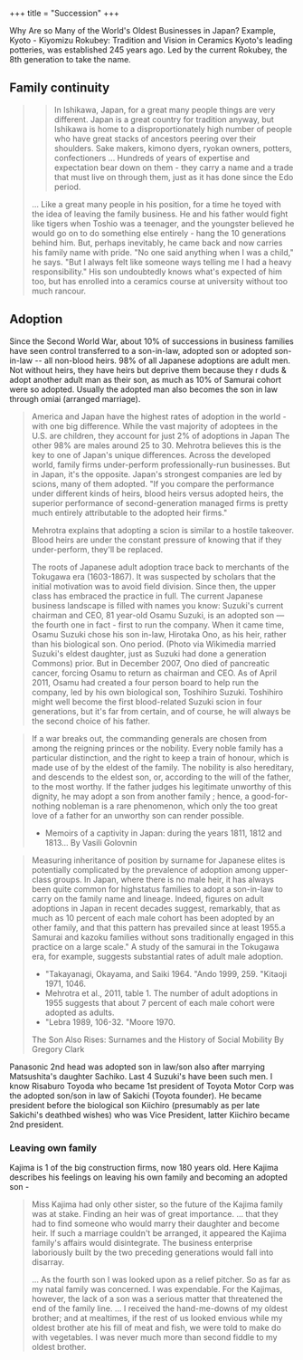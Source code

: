 +++
title = "Succession"
+++

Why Are so Many of the World's Oldest Businesses in Japan? Example, Kyoto - Kiyomizu Rokubey: Tradition and Vision in Ceramics Kyoto's leading potteries, was established 245 years ago. Led by the current Rokubey, the 8th generation to take the name.

## Family continuity
> > In Ishikawa, Japan, for a great many people things are very different. Japan is a great country for tradition anyway, but Ishikawa is home to a disproportionately high number of people who have great stacks of ancestors peering over their shoulders. Sake makers, kimono dyers, ryokan owners, potters, confectioners ... Hundreds of years of expertise and expectation bear down on them - they carry a name and a trade that must live on through them, just as it has done since the Edo period.
>
> ...
> Like a great many people in his position, for a time he toyed with the idea of leaving the family business. He and his father would fight like tigers when Toshio was a teenager, and the youngster believed he would go on to do something else entirely - hang the 10 generations behind him. But, perhaps inevitably, he came back and now carries his family name with pride. "No one said anything when I was a child," he says. "But I always felt like someone ways telling me I had a heavy responsibility." His son undoubtedly knows what's expected of him too, but has enrolled into a ceramics course at university without too much rancour.


## Adoption
Since the Second World War, about 10% of successions in business families have seen control transferred to a son-in-law, adopted son or adopted son-in-law -- all non-blood heirs. 98% of all Japanese adoptions are adult men. Not without heirs, they have heirs but deprive them because they r duds & adopt another adult man as their son, as much as 10% of Samurai cohort were so adopted. Usually the adopted man also becomes the son in law through omiai (arranged marriage).

> America and Japan have the highest rates of adoption in the world - with one big difference. While the vast majority of adoptees in the U.S. are children, they account for just 2% of adoptions in Japan The other 98% are males around 25 to 30. Mehrotra believes this is the key to one of Japan's unique differences. Across the developed world, family firms under-perform professionally-run businesses. But in Japan, it's the opposite. Japan's strongest companies are led by scions, many of them adopted. "If you compare the performance under different kinds of heirs, blood heirs versus adopted heirs, the superior performance of second-generation managed firms is pretty much entirely attributable to the adopted heir firms."
> 
> Mehrotra explains that adopting a scion is similar to a hostile takeover. Blood heirs are under the constant pressure of knowing that if they under-perform, they'll be replaced.
> 
> The roots of Japanese adult adoption trace back to merchants of the Tokugawa era (1603-1867). It was suspected by scholars that the initial motivation was to avoid field division. Since then, the upper class has embraced the practice in full. The current Japanese business landscape is filled with names you know: Suzuki's current chairman and CEO, 81 year-old Osamu Suzuki, is an adopted son — the fourth one in fact - first to run the company. When it came time, Osamu Suzuki chose his son in-law, Hirotaka Ono, as his heir, rather than his biological son. Ono period. (Photo via Wikimedia married Suzuki's eldest daughter, just as Suzuki had done a generation Commons) prior. But in December 2007, Ono died of pancreatic cancer, forcing Osamu to return as chairman and CEO. As of April 2011, Osamu had created a four person board to help run the company, led by his own biological son, Toshihiro Suzuki. Toshihiro might well become the first blood-related Suzuki scion in four generations, but it's far from certain, and of course, he will always be the second choice of his father.


> If a war breaks out, the commanding generals are chosen from among the reigning princes or the nobility. Every noble family has a particular distinction, and the right to keep a train of honour, which is made use of by the eldest of the family. The nobility is also hereditary, and descends to the eldest son, or, according to the will of the father, to the most worthy. If the father judges his legitimate unworthy of this dignity, he may adopt a son from another family ; hence, a good-for-nothing nobleman is a rare phenomenon, which only the too great love of a father for an unworthy son can render possible. 
> 
> - Memoirs of a captivity in Japan: during the years 1811, 1812 and 1813... By Vasili Golovnin

> Measuring inheritance of position by surname for Japanese elites is potentially complicated by the prevalence of adoption among upper-class groups. In Japan, where there is no male heir, it has always been quite common for highstatus families to adopt a son-in-law to carry on the family name and lineage. Indeed, figures on adult adoptions in Japan in recent decades suggest, remarkably, that as much as 10 percent of each male cohort has been adopted by an other family, and that this pattern has prevailed since at least 1955.a Samurai and kazoku families without sons traditionally engaged in this practice on a large scale." A study of the samurai in the Tokugawa era, for example, suggests substantial rates of adult male adoption.
> 
> - "Takayanagi, Okayama, and Saiki 1964. "Ando 1999, 259. "Kitaoji 1971, 1046. 
> - Mehrotra et al., 2011, table 1. The number of adult adoptions in 1955 suggests that about 7 percent of each male cohort were adopted as adults.
> - "Lebra 1989, 106-32. "Moore 1970.
> 
> The Son Also Rises: Surnames and the History of Social Mobility By Gregory Clark



Panasonic 2nd head was adopted son in law/son also after marrying Matsushita's daughter Sachiko. Last 4 Suzuki's have been such men. I know Risaburo Toyoda who became 1st president of Toyota Motor Corp was the adopted son/son in law of Sakichi (Toyota founder). He became president before the biological son Kiichiro (presumably as per late Sakichi's deathbed wishes) who was Vice President, latter Kiichiro became 2nd president.

### Leaving own family
Kajima is 1 of the big construction firms, now 180 years old. Here Kajima describes his feelings on leaving his own family and becoming an adopted son - 

> Miss Kajima had only other sister, so the future of the Kajima family was at stake. Finding an heir was of great importance. ... that they had to find someone who would marry their daughter and become heir. If such a marriage couldn't be arranged, it appeared the Kajima family's affairs would disintegrate. The business enterprise laboriously built by the two preceding generations would fall into disarray.
> 
> ... As the fourth son I was looked upon as a relief pitcher. So as far as my natal family was concerned. I was expendable. For the Kajimas, however, the lack of a son was a serious matter that threatened the end of the family line. ... I received the hand-me-downs of my oldest brother; and at mealtimes, if the rest of us looked envious while my oldest brother ate his fill of meat and fish, we were told to make do with vegetables. I was never much more than second fiddle to my oldest brother.